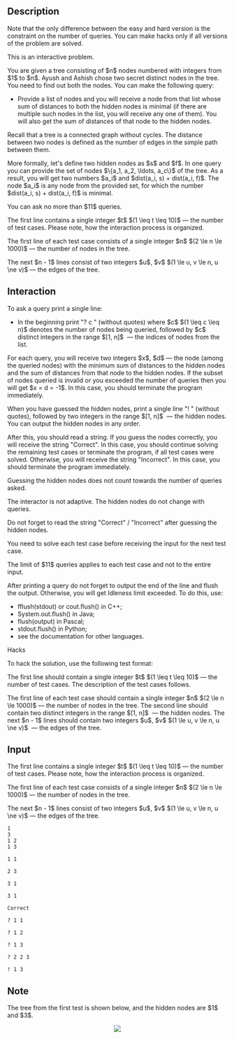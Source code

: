 ## Description

<div><p><span class="tex-font-style-bf">Note that the only difference between the easy and hard version is the constraint on the number of queries. You can make hacks only if all versions of the problem are solved.</span></p><p><span class="tex-font-style-bf">This is an interactive problem.</span></p><p>You are given a tree consisting of $n$ nodes numbered with integers from $1$ to $n$. Ayush and Ashish chose two secret distinct nodes in the tree. You need to find out both the nodes. You can make the following query: </p><ul> <li> Provide a list of nodes and you will receive a node from that list whose sum of distances to both the hidden nodes is minimal (if there are multiple such nodes in the list, you will receive any one of them). You will also get the sum of distances of that node to the hidden nodes. </li></ul><p>Recall that a tree is a connected graph without cycles. The distance between two nodes is defined as the number of edges in the simple path between them.</p><p>More formally, let's define two hidden nodes as $s$ and $f$. In one query you can provide the set of nodes $\{a_1, a_2, \ldots, a_c\}$ of the tree. As a result, you will get two numbers $a_i$ and $dist(a_i, s) + dist(a_i, f)$. The node $a_i$ is any node from the provided set, for which the number $dist(a_i, s) + dist(a_i, f)$ is minimal.</p><p><span class="tex-font-style-bf">You can ask no more than $11$ queries.</span></p></div><div class="input-specification"><p>The first line contains a single integer $t$ $(1 \leq t \leq 10)$&nbsp;— the number of test cases. <span class="tex-font-style-bf">Please note, how the interaction process is organized.</span></p><p>The first line of each test case consists of a single integer $n$ $(2 \le n \le 1000)$&nbsp;— the number of nodes in the tree.</p><p>The next $n - 1$ lines consist of two integers $u$, $v$ $(1 \le u, v \le n, u \ne v)$&nbsp;— the edges of the tree.</p></div><div><h2>Interaction</h2><p>To ask a query print a single line: </p><ul> <li> In the beginning print "<span class="tex-font-style-tt">? c</span> " (without quotes) where $c$ $(1 \leq c \leq n)$ denotes the number of nodes being queried, followed by $c$ <span class="tex-font-style-bf">distinct</span> integers in the range $[1, n]$ &nbsp;— the indices of nodes from the list. </li></ul><p>For each query, you will receive two integers $x$, $d$&nbsp;— the node (among the queried nodes) with the minimum sum of distances to the hidden nodes and the sum of distances from that node to the hidden nodes. If the subset of nodes queried is invalid or you exceeded the number of queries then you will get $x = d = -1$. In this case, you should terminate the program immediately.</p><p>When you have guessed the hidden nodes, print a single line "<span class="tex-font-style-tt">!</span> " (without quotes), followed by two integers in the range $[1, n]$ &nbsp;— the hidden nodes. You can output the hidden nodes in any order.</p><p><span class="tex-font-style-bf">After this, you should read a string.</span> If you guess the nodes correctly, you will receive the string "<span class="tex-font-style-tt">Correct</span>". In this case, you should continue solving the remaining test cases or terminate the program, if all test cases were solved. Otherwise, you will receive the string "<span class="tex-font-style-tt">Incorrect</span>". In this case, you should terminate the program immediately.</p><p>Guessing the hidden nodes does <span class="tex-font-style-bf">not</span> count towards the number of queries asked.</p><p><span class="tex-font-style-bf">The interactor is not adaptive.</span> The hidden nodes do not change with queries.</p><p><span class="tex-font-style-bf">Do not forget</span> to read the string "<span class="tex-font-style-tt">Correct</span>" / "<span class="tex-font-style-tt">Incorrect</span>" after guessing the hidden nodes.</p><p>You need to solve each test case before receiving the input for the next test case.</p><p><span class="tex-font-style-bf">The limit of $11$ queries applies to each test case and not to the entire input.</span></p><p>After printing a query do not forget to output the end of the line and flush the output. Otherwise, you will get <span class="tex-font-style-tt">Idleness limit exceeded</span>. To do this, use:</p><ul><li> <span class="tex-font-style-tt">fflush(stdout)</span> or <span class="tex-font-style-tt">cout.flush()</span> in C++;</li><li> <span class="tex-font-style-tt">System.out.flush()</span> in Java;</li><li> <span class="tex-font-style-tt">flush(output)</span> in Pascal;</li><li> <span class="tex-font-style-tt">stdout.flush()</span> in Python;</li><li> see the documentation for other languages.</li></ul><p><span class="tex-font-style-bf">Hacks</span></p><p>To hack the solution, use the following test format:</p><p>The first line should contain a single integer $t$ $(1 \leq t \leq 10)$&nbsp;— the number of test cases. The description of the test cases follows.</p><p>The first line of each test case should contain a single integer $n$ $(2 \le n \le 1000)$&nbsp;— the number of nodes in the tree. The second line should contain two distinct integers in the range $[1, n]$ &nbsp;— the hidden nodes. The next $n - 1$ lines should contain two integers $u$, $v$ $(1 \le u, v \le n, u \ne v)$ &nbsp;— the edges of the tree.</p></div>

## Input

<p>The first line contains a single integer $t$ $(1 \leq t \leq 10)$&nbsp;— the number of test cases. <span class="tex-font-style-bf">Please note, how the interaction process is organized.</span></p><p>The first line of each test case consists of a single integer $n$ $(2 \le n \le 1000)$&nbsp;— the number of nodes in the tree.</p><p>The next $n - 1$ lines consist of two integers $u$, $v$ $(1 \le u, v \le n, u \ne v)$&nbsp;— the edges of the tree.</p>





```input1
1
3
1 2
1 3

1 1

2 3

3 1

3 1

Correct
```




```output1
? 1 1

? 1 2

? 1 3

? 2 2 3

! 1 3
```



## Note

<p>The tree from the first test is shown below, and the hidden nodes are $1$ and $3$.</p><center><img class="tex-graphics" src="file://uXvI4SoI.png" style="max-width: 100.0%;max-height: 100.0%;"></center>
